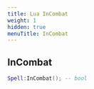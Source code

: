 ```yaml
---
title: Lua InCombat
weight: 1
hidden: true
menuTitle: InCombat
---
```

## InCombat
```lua
Spell:InCombat(); -- bool
```